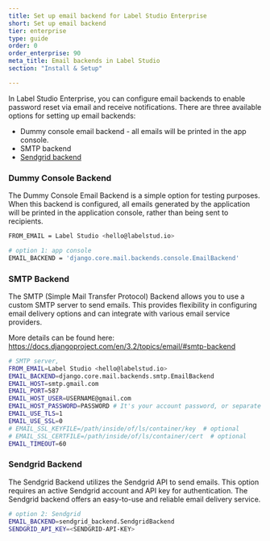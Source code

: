 ```yaml
---
title: Set up email backend for Label Studio Enterprise
short: Set up email backend
tier: enterprise
type: guide
order: 0
order_enterprise: 90
meta_title: Email backends in Label Studio 
section: "Install & Setup"

---
```


In Label Studio Enterprise, you can configure email backends to enable password reset via email and receive notifications. There are three available options for setting up email backends:
* Dummy console email backend - all emails will be printed in the app console.
* SMTP backend
* [Sendgrid backend](https://sendgrid.com/) 


### Dummy Console Backend 

The Dummy Console Email Backend is a simple option for testing purposes. When this backend is configured, all emails generated by the application will be printed in the application console, rather than being sent to recipients.

```bash
FROM_EMAIL = Label Studio <hello@labelstud.io>

# option 1: app console
EMAIL_BACKEND = 'django.core.mail.backends.console.EmailBackend'
```

### SMTP Backend

The SMTP (Simple Mail Transfer Protocol) Backend allows you to use a custom SMTP server to send emails. This provides flexibility in configuring email delivery options and can integrate with various email service providers.

More details can be found here: https://docs.djangoproject.com/en/3.2/topics/email/#smtp-backend

```bash
# SMTP server, 
FROM_EMAIL=Label Studio <hello@labelstud.io>
EMAIL_BACKEND=django.core.mail.backends.smtp.EmailBackend
EMAIL_HOST=smtp.gmail.com
EMAIL_PORT=587
EMAIL_HOST_USER=USERNAME@gmail.com
EMAIL_HOST_PASSWORD=PASSWORD # It's your account password, or separate application password, if you have 2fa on your google account
EMAIL_USE_TLS=1
EMAIL_USE_SSL=0
# EMAIL_SSL_KEYFILE=/path/inside/of/ls/container/key  # optional
# EMAIL_SSL_CERTFILE=/path/inside/of/ls/container/cert  # optional
EMAIL_TIMEOUT=60
```

### Sendgrid Backend

The Sendgrid Backend utilizes the Sendgrid API to send emails. This option requires an active Sendgrid account and API key for authentication. The Sendgrid backend offers an easy-to-use and reliable email delivery service.

```bash 
# option 2: Sendgrid
EMAIL_BACKEND=sendgrid_backend.SendgridBackend
SENDGRID_API_KEY=<SENDGRID-API-KEY>
```